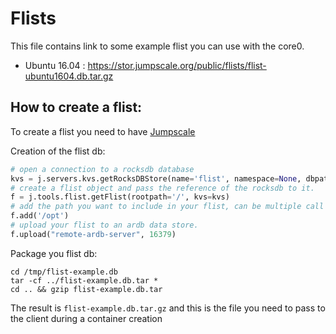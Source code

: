 # Flists

This file contains link to some example flist you can use with the core0.

- Ubuntu 16.04 : https://stor.jumpscale.org/public/flists/flist-ubuntu1604.db.tar.gz

## How to create a flist:

To create a flist you need to have [Jumpscale](https://github.com/Jumpscale/jumpscale_core8#how-to-install-from-master)  

Creation of the flist db:
```python
# open a connection to a rocksdb database
kvs = j.servers.kvs.getRocksDBStore(name='flist', namespace=None, dbpath="/tmp/flist-example.db")
# create a flist object and pass the reference of the rocksdb to it.
f = j.tools.flist.getFlist(rootpath='/', kvs=kvs)
# add the path you want to include in your flist, can be multiple call to f.add
f.add('/opt')
# upload your flist to an ardb data store.
f.upload("remote-ardb-server", 16379)
```

Package you flist db:
```shell
cd /tmp/flist-example.db
tar -cf ../flist-example.db.tar *
cd .. && gzip flist-example.db.tar
```

The result is `flist-example.db.tar.gz` and this is the file you need to pass to the client during a container creation
